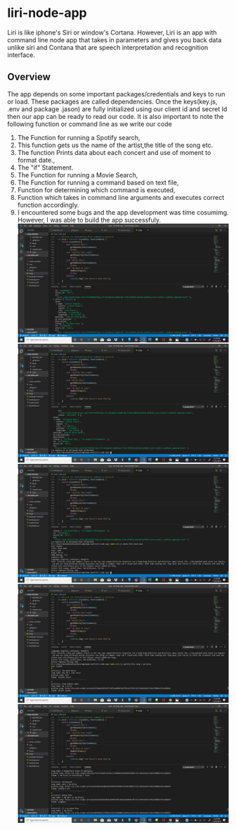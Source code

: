 # liri-node-app
Liri is like iphone's Siri or window's Cortana. However, Liri is an app with command line node app that takes in parameters and gives you back data unlike siri and Contana that are speech interpretation and recognition interface.

## Overview
The app depends on some important packages/credentials and keys to run or load. These packages are called dependencies. Once the keys(key.js, .env and package .jason) are fully initialized using our client id and secret Id then our app can be ready to read our code. It is also important to note the following function or command line as we write our code
1. The Function for running a Spotify search,
2. This function gets us the name of the artist,the title of the song etc.
3. The function Prints data about each concert and use of moment to format date.,
4. The "if" Statement.
5. The Function for running a Movie Search,
6. The Function for running a command based on text file,
7. Function for determining which command is executed,
8. Function which takes in command line arguments and executes correct function accordingly.
9. I encountered some bugs and the app development was time cosumimg. However, I was able to build the app successfuly. 
![Liriscr1](Assets/Liriscr1.png)
![Liriscr2](Assets/Liriscr2.png)
![Liriscr3](Assets/Liriscr3.png)
![Liriscr4](Assets/Liriscr4.png)
![Liriscr5](Assets/Liriscr5.png)
